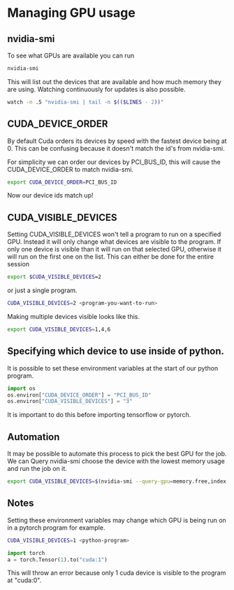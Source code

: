 # Managing GPU usage

## nvidia-smi
To see what GPUs are available you can run 
```bash
nvidia-smi
```
This will list out the devices that are available and how much memory they are using.
Watching continuously for updates is also possible.
```bash
watch -n .5 "nvidia-smi | tail -n $(($LINES - 2))"
```

## CUDA_DEVICE_ORDER

By default Cuda orders its devices by speed with the fastest device being at 0.
This can be confusing because it doesn't match the id's from nvidia-smi.


For simplicity we can order our devices by PCI_BUS_ID, this will cause the CUDA_DEVICE_ORDER to match nvidia-smi.
```bash
export CUDA_DEVICE_ORDER=PCI_BUS_ID
```
Now our device ids match up!

## CUDA_VISIBLE_DEVICES
Setting CUDA_VISIBLE_DEVICES won't tell a program to run on a specified GPU.
Instead it will only change what devices are visible to the program. 
If only one device is visible than it will run on that selected GPU, otherwise it will run on the first one on the list.
This can either be done for the entire session
```bash
export $CUDA_VISIBLE_DEVICES=2
```
or just a single program.
```bash
CUDA_VISIBLE_DEVICES=2 <program-you-want-to-run>
```

Making multiple devices visible looks like this.
```bash
export CUDA_VISIBLE_DEVICES=1,4,6
```

## Specifying which device to use inside of python.
It is possible to set these environment variables at the start of our python program.
```python
import os
os.environ["CUDA_DEVICE_ORDER"] = "PCI_BUS_ID"
os.environ["CUDA_VISIBLE_DEVICES"] = "3"
```
It is important to do this before importing tensorflow or pytorch.


## Automation

It may be possible to automate this process to pick the best GPU for the job.
We can Query nvidia-smi choose the device with the lowest memory usage and run the job on it.
```bash
export CUDA_VISIBLE_DEVICES=$(nvidia-smi --query-gpu=memory.free,index --format=csv,nounits,noheader | sort -nr | head -1 | awk '{ print $NF }')
```


## Notes
Setting these environment variables may change which GPU is being run on in a pytorch program for example.

```bash
CUDA_VISIBLE_DEVICES=1 <python-program>
```

```python
import torch
a = torch.Tensor(1).to("cuda:1")
```

This will throw an error because only 1 cuda device is visible to the program at "cuda:0".